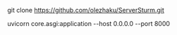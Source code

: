 git clone https://github.com/olezhaku/ServerSturm.git

uvicorn core.asgi:application --host 0.0.0.0 --port 8000
